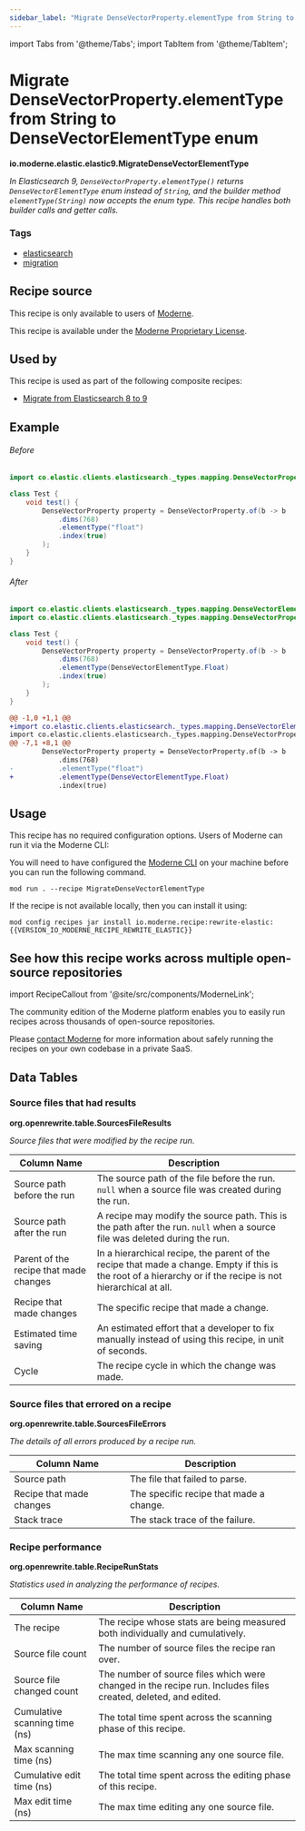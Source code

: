 ```yaml
---
sidebar_label: "Migrate DenseVectorProperty.elementType from String to DenseVectorElementType enum"
---
```


import Tabs from '@theme/Tabs';
import TabItem from '@theme/TabItem';

# Migrate DenseVectorProperty.elementType from String to DenseVectorElementType enum

**io.moderne.elastic.elastic9.MigrateDenseVectorElementType**

_In Elasticsearch 9, `DenseVectorProperty.elementType()` returns `DenseVectorElementType` enum instead of `String`, and the builder method `elementType(String)` now accepts the enum type. This recipe handles both builder calls and getter calls._

### Tags

* [elasticsearch](/reference/recipes-by-tag#elasticsearch)
* [migration](/reference/recipes-by-tag#migration)

## Recipe source

This recipe is only available to users of [Moderne](https://docs.moderne.io/).


This recipe is available under the [Moderne Proprietary License](https://docs.moderne.io/licensing/overview).


## Used by

This recipe is used as part of the following composite recipes:

* [Migrate from Elasticsearch 8 to 9](/recipes/elastic/elastic9/migratetoelasticsearch9.md)

## Example


<Tabs groupId="beforeAfter">
<TabItem value="java" label="java">


###### Before
```java
import co.elastic.clients.elasticsearch._types.mapping.DenseVectorProperty;

class Test {
    void test() {
        DenseVectorProperty property = DenseVectorProperty.of(b -> b
            .dims(768)
            .elementType("float")
            .index(true)
        );
    }
}
```

###### After
```java
import co.elastic.clients.elasticsearch._types.mapping.DenseVectorElementType;
import co.elastic.clients.elasticsearch._types.mapping.DenseVectorProperty;

class Test {
    void test() {
        DenseVectorProperty property = DenseVectorProperty.of(b -> b
            .dims(768)
            .elementType(DenseVectorElementType.Float)
            .index(true)
        );
    }
}
```

</TabItem>
<TabItem value="diff" label="Diff" >

```diff
@@ -1,0 +1,1 @@
+import co.elastic.clients.elasticsearch._types.mapping.DenseVectorElementType;
import co.elastic.clients.elasticsearch._types.mapping.DenseVectorProperty;
@@ -7,1 +8,1 @@
        DenseVectorProperty property = DenseVectorProperty.of(b -> b
            .dims(768)
-           .elementType("float")
+           .elementType(DenseVectorElementType.Float)
            .index(true)
```
</TabItem>
</Tabs>


## Usage

This recipe has no required configuration options. Users of Moderne can run it via the Moderne CLI:
<Tabs groupId="projectType">


<TabItem value="moderne-cli" label="Moderne CLI">

You will need to have configured the [Moderne CLI](https://docs.moderne.io/user-documentation/moderne-cli/getting-started/cli-intro) on your machine before you can run the following command.

```shell title="shell"
mod run . --recipe MigrateDenseVectorElementType
```

If the recipe is not available locally, then you can install it using:
```shell
mod config recipes jar install io.moderne.recipe:rewrite-elastic:{{VERSION_IO_MODERNE_RECIPE_REWRITE_ELASTIC}}
```
</TabItem>
</Tabs>

## See how this recipe works across multiple open-source repositories

import RecipeCallout from '@site/src/components/ModerneLink';

<RecipeCallout link="https://app.moderne.io/recipes/io.moderne.elastic.elastic9.MigrateDenseVectorElementType" />

The community edition of the Moderne platform enables you to easily run recipes across thousands of open-source repositories.

Please [contact Moderne](https://moderne.io/product) for more information about safely running the recipes on your own codebase in a private SaaS.
## Data Tables

<Tabs groupId="data-tables">
<TabItem value="org.openrewrite.table.SourcesFileResults" label="SourcesFileResults">

### Source files that had results
**org.openrewrite.table.SourcesFileResults**

_Source files that were modified by the recipe run._

| Column Name | Description |
| ----------- | ----------- |
| Source path before the run | The source path of the file before the run. `null` when a source file was created during the run. |
| Source path after the run | A recipe may modify the source path. This is the path after the run. `null` when a source file was deleted during the run. |
| Parent of the recipe that made changes | In a hierarchical recipe, the parent of the recipe that made a change. Empty if this is the root of a hierarchy or if the recipe is not hierarchical at all. |
| Recipe that made changes | The specific recipe that made a change. |
| Estimated time saving | An estimated effort that a developer to fix manually instead of using this recipe, in unit of seconds. |
| Cycle | The recipe cycle in which the change was made. |

</TabItem>

<TabItem value="org.openrewrite.table.SourcesFileErrors" label="SourcesFileErrors">

### Source files that errored on a recipe
**org.openrewrite.table.SourcesFileErrors**

_The details of all errors produced by a recipe run._

| Column Name | Description |
| ----------- | ----------- |
| Source path | The file that failed to parse. |
| Recipe that made changes | The specific recipe that made a change. |
| Stack trace | The stack trace of the failure. |

</TabItem>

<TabItem value="org.openrewrite.table.RecipeRunStats" label="RecipeRunStats">

### Recipe performance
**org.openrewrite.table.RecipeRunStats**

_Statistics used in analyzing the performance of recipes._

| Column Name | Description |
| ----------- | ----------- |
| The recipe | The recipe whose stats are being measured both individually and cumulatively. |
| Source file count | The number of source files the recipe ran over. |
| Source file changed count | The number of source files which were changed in the recipe run. Includes files created, deleted, and edited. |
| Cumulative scanning time (ns) | The total time spent across the scanning phase of this recipe. |
| Max scanning time (ns) | The max time scanning any one source file. |
| Cumulative edit time (ns) | The total time spent across the editing phase of this recipe. |
| Max edit time (ns) | The max time editing any one source file. |

</TabItem>

</Tabs>
